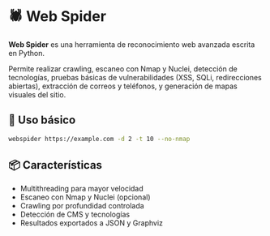 # 🕷️ Web Spider

**Web Spider** es una herramienta de reconocimiento web avanzada escrita en Python.

Permite realizar crawling, escaneo con Nmap y Nuclei, detección de tecnologías, pruebas básicas de vulnerabilidades (XSS, SQLi, redirecciones abiertas), extracción de correos y teléfonos, y generación de mapas visuales del sitio.

## 🚀 Uso básico

```bash
webspider https://example.com -d 2 -t 10 --no-nmap
```

## 📦 Características

- Multithreading para mayor velocidad
- Escaneo con Nmap y Nuclei (opcional)
- Crawling por profundidad controlada
- Detección de CMS y tecnologías
- Resultados exportados a JSON y Graphviz
